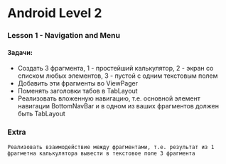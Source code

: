 # Android Level 2

### Lesson 1 - Navigation and Menu

#### Задачи:
  * Создать 3 фрагмента, 1 - простейший калькулятор, 2 - экран со списком любых элементов, 3 - пустой с одним текстовым полем
  * Добавить эти фрагменты во ViewPager
  * Поменять заголовки табов в TabLayout
  * Реализовать вложенную навигацию, т.е. основной элемент навигации BottomNavBar и в одном из ваших фрагментов должен быть TabLayout
 
### Extra
    Реализовать взаимодействие между фрагментами, т.е. результат из 1 фрагметна калькулятора вывести в текстовое поле 3 фрагмента
